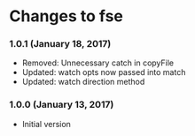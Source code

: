 # Changes to fse

### 1.0.1 (January 18, 2017)

- Removed: Unnecessary catch in copyFile
- Updated: watch opts now passed into match
- Updated: watch direction method

### 1.0.0 (January 13, 2017)

- Initial version
